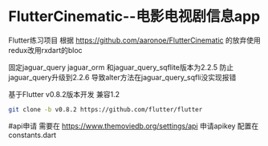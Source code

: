 # FlutterCinematic--电影电视剧信息app
Flutter练习项目
根据
https://github.com/aaronoe/FlutterCinematic
的放弃使用redux改用rxdart的bloc

固定jaguar_query jaguar_orm 和jaguar_query_sqflite版本为2.2.5 防止jaguar_query升级到2.2.6 导致alter方法在jaguar_query_sqfli没实现报错

基于Flutter v0.8.2版本开发 兼容1.2
```bash
git clone -b v0.8.2 https://github.com/flutter/flutter
```

#api申请
需要在 https://www.themoviedb.org/settings/api 申请apikey
配置在constants.dart